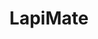 ---
title: LapiMate
emoji: 🚀
colorFrom: red
colorTo: red
sdk: docker
app_file: app.py
pinned: false
license: apache-2.0
app_port: 8501
tags:
  - streamlit
---